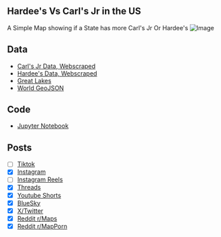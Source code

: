 ## Hardee's Vs Carl's Jr in the US
A Simple Map showing if a State has more Carl's Jr Or Hardee's
![Image](https://drive.google.com/uc?export=view&id=1nb3KtkGybXNxmuKprl2l4zU2b1sIwU29)

## Data
* [Carl's Jr Data, Webscraped](../../restaurants/CarlsJr_Per_State/)
* [Hardee's Data, Webscraped](../../restaurants/Hardees_Per_State/)
* [Great Lakes](https://usicecenter.gov/Products/GreatLakesData)
* [World GeoJSON](https://public.opendatasoft.com/explore/dataset/world-administrative-boundaries/export/?flg=en-us)

## Code
* [Jupyter Notebook](FormatData.ipynb)

## Posts
- [ ] [Tiktok]()
- [x] [Instagram](https://www.instagram.com/p/DF-uMomvPhh/)
- [ ] [Instagram Reels]()
- [x] [Threads](https://www.threads.net/@vinemapper/post/DF-uNL_Pdx7)
- [x] [Youtube Shorts](https://youtube.com/shorts/vARRWtfizLY)
- [x] [BlueSky](https://bsky.app/profile/vinemapper.bsky.social/post/3lhymukaso224)
- [x] [X/Twitter](https://x.com/VineMapper/status/1889718215883870636)
- [x] [Reddit r/Maps](https://www.reddit.com/r/Maps/comments/1invcpz/carls_jr_vs_hardees/)
- [x] [Reddit r/MapPorn](https://www.reddit.com/r/MapPorn/comments/1invcss/carls_jr_vs_hardees/)
